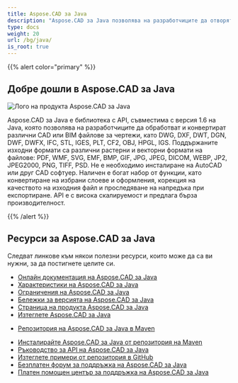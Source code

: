```yaml
---
title: Aspose.CAD за Java
description: "Aspose.CAD за Java позволява на разработчиците да отворят, прочетат и обработят AutoCAD формати на файлове DWG, DXF, DWT и други CAD и BIM, като: DGN, DWF, DWFX, IFC, STL, IGES, PLT, CF2, OBJ, HPGL, IGS."
type: docs
weight: 20
url: /bg/java/
is_root: true
---
```


{{% alert color="primary" %}}

## **Добре дошли в Aspose.CAD за Java**

![Лого на продукта Aspose.CAD за Java](home_1.png)

Aspose.CAD за Java е библиотека с API, съвместима с версия 1.6 на Java, която позволява на разработчиците да обработват и конвертират различни CAD или BIM файлове за чертежи, като DWG, DXF, DWT, DGN, DWF, DWFX, IFC, STL, IGES, PLT, CF2, OBJ, HPGL, IGS. Поддържаните изходни формати са различни растерни и векторни формати на файлове: PDF, WMF, SVG, EMF, BMP, GIF, JPG, JPEG, DICOM, WEBP, JP2, JPEG2000, PNG, TIFF, PSD. Не е необходимо инсталиране на AutoCAD или друг CAD софтуер.
Наличен е богат набор от функции, като конвертиране на избрани слоеве и оформления, корекция на качеството на изходния файл и проследяване на напредъка при експортиране. API е с висока скалируемост и предлага бърза производителност.

{{% /alert %}}

## **Ресурси за Aspose.CAD за Java**

Следват линкове към някои полезни ресурси, които може да са ви нужни, за да постигнете целите си.

- [Онлайн документация на Aspose.CAD за Java](/bg/cad/java/)
- [Характеристики на Aspose.CAD за Java](/bg/cad/java/product-overview/#advanced-api-features)
- [Ограничения на Aspose.CAD за Java](/bg/cad/java/product-overview/#not-yet-supported)
- [Бележки за версията на Aspose.CAD за Java](https://releases.aspose.com/cad/java/release-notes/)
- [Страница на продукта Aspose.CAD за Java](https://products.aspose.com/cad/java/)
- [Изтеглете Aspose.CAD за Java](https://releases.aspose.com/cad/java/)
* [Репозитория на Aspose.CAD за Java в Maven](https://releases.aspose.com/java/repo/com/aspose/aspose-cad/)
- [Инсталирайте Aspose.CAD за Java от репозитория на Maven](/bg/cad/java/installation/)
- [Ръководство за API на Aspose.CAD за Java](https://reference.aspose.com/cad/java)
- [Изтеглете примери от репозитория в GitHub](https://github.com/aspose-cad/Aspose.CAD-for-Java)
- [Безплатен форум за поддръжка на Aspose.CAD за Java](https://forum.aspose.com/c/cad/19)
- [Платен помощен център за поддръжка на Aspose.CAD за Java](https://helpdesk.aspose.com/)
